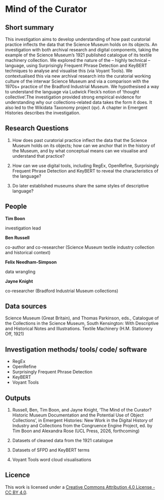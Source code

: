 
# Mind of the Curator 


## Short summary
This investigation aims to develop understanding of how past curatorial practice inflects the data that the Science Museum holds on its objects. An investigation with both archival research and digital components, taking the example of the Science Museum’s 1921 published catalogue of its textile machinery collection. We explored the nature of the – highly technical – language, using Surprisingly Frequent Phrase Detection and KeyBERT techniques to analyse and visualise this (via Voyant Tools). We contextualised this via new archival research into the curatorial working culture of the interwar Science Museum and via a comparison with the 1970s+ practice of the Bradford Industrial Museum. We hypothesised a way to understand the language via Ludwick Fleck’s notion of ‘thought collective’.The investigation provided strong empirical evidence for understanding why our collections-related data takes the form it does. It also led to the Wikidata Taxonomy project (qv). A chapter in Emergent Histories describes the investigation. 


## Research Questions 

1.	How does past curatorial practice inflect the data that the Science Museum holds on its objects; how can we anchor that in the history of the Museum, and by what conceptual means can we visualise and understand that practice?
  
2.	How can we use digital tools, including RegEx, OpenRefine, Surprisingly Frequent Phrase Detection and KeyBERT to reveal the characteristics of the language? 
  
3.	Do later established museums share the same styles of descriptive language?


## People


**Tim Boon** 

investigation lead


**Ben Russell** 

co-author and co-researcher (Science Museum textile industry collection and historical context)

**Felix Needham-Simpson** 

data wrangling


**Jayne Knight**

co-researcher (Bradford Industrial Museum collections)



## Data sources 

Science Museum (Great Britain), and Thomas Parkinson, eds., Catalogue of the Collections in the Science Museum, South Kensington: With Descriptive and Historical Notes and Illustrations. Textile Machinery (H.M. Stationery Off, 1921)



## Investigation methods/ tools/ code/ software 

- RegEx
- OpenRefine
- Surprisingly Frequent Phrase Detection
- KeyBERT
- Voyant Tools

## Outputs  

1.	Russell, Ben, Tim Boon, and Jayne Knight, ‘The Mind of the Curator? Historic Museum Documentation and the Potential Use of Object Collections’, in Emergent Histories: New Work in the Digital History of Industry and Collections from the Congruence Engine Project, ed. by Tim Boon and Alexandra Rose (UCL Press, 2026, forthcoming)

2.	Datasets of cleaned data from the 1921 catalogue

3.	Datasets of SFPD and KeyBERT terms

4.	Voyant Tools word cloud visualisations



## Licence 
This work is licensed under a [Creative Commons Attribution 4.0 License - CC BY 4.0](https://creativecommons.org/licenses/by/4.0/).
